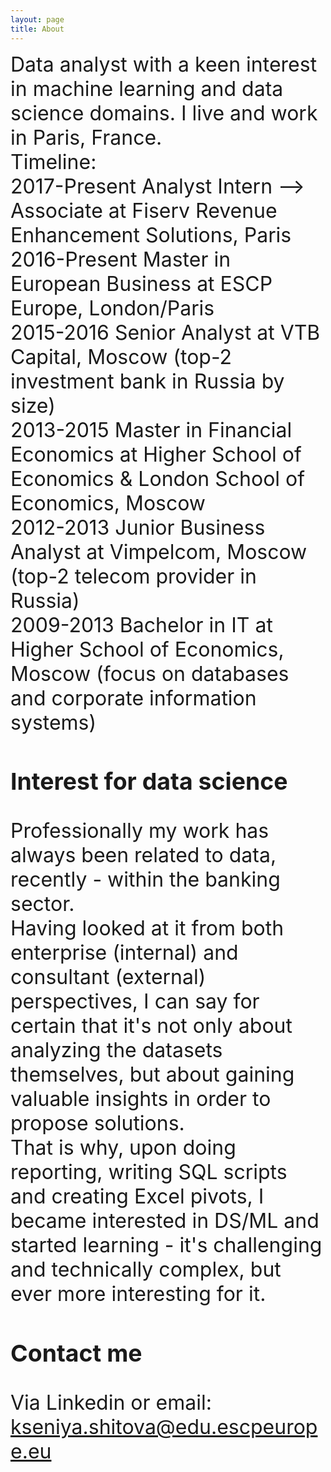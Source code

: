 ```yaml
---
layout: page
title: About
---
```

<font size = "6">
Data analyst with a keen interest in machine learning and data science domains. I live and work in Paris, France.<br />
Timeline:<br />
2017-Present  Analyst Intern --> Associate at Fiserv Revenue Enhancement Solutions, Paris <br />
2016-Present  Master in European Business at ESCP Europe, London/Paris <br />
2015-2016     Senior Analyst at VTB Capital, Moscow (top-2 investment bank in Russia by size) <br />
2013-2015     Master in Financial Economics at Higher School of Economics & London School of Economics, Moscow<br />
2012-2013     Junior Business Analyst at Vimpelcom, Moscow (top-2 telecom provider in Russia) <br />
2009-2013     Bachelor in IT at Higher School of Economics, Moscow (focus on databases and corporate information systems)<br />

### Interest for data science 

Professionally my work has always been related to data, recently - within the banking sector. <br /> 
Having looked at it from both enterprise (internal) and consultant (external) perspectives, I can say for certain that it's not only about analyzing the datasets themselves, but about gaining valuable insights in order to propose solutions. <br />
That is why, upon doing reporting, writing SQL scripts and creating Excel pivots, I became interested in DS/ML and started learning - it's challenging and technically complex, but ever more interesting for it. <br />

### Contact me

Via Linkedin or email: [kseniya.shitova@edu.escpeurope.eu](mailto:kseniya.shitova@edu.escpeurope.eu)
</font>
